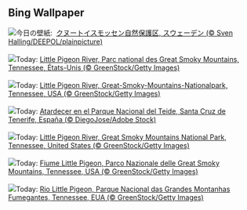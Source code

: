 ## Bing Wallpaper
![](https://www.bing.com/th?id=OHR.SwedenReserve_JA-JP5195008647_UHD.jpg&w=1000)今日の壁紙: &nbsp;[クヌートイスモッセン自然保護区, スウェーデン (© Sven Halling/DEEPOL/plainpicture)](https://www.bing.com/th?id=OHR.SwedenReserve_JA-JP5195008647_UHD.jpg)
<br><br/>
![](https://www.bing.com/th?id=OHR.LittlePigeonRiver_FR-FR4616803123_UHD.jpg&w=1000)Today: [Little Pigeon River, Parc national des Great Smoky Mountains, Tennessee, États-Unis (© GreenStock/Getty Images)](https://www.bing.com/th?id=OHR.LittlePigeonRiver_FR-FR4616803123_UHD.jpg)
<br><br/>
![](https://www.bing.com/th?id=OHR.LittlePigeonRiver_DE-DE2665002576_UHD.jpg&w=1000)Today: [Little Pigeon River, Great-Smoky-Mountains-Nationalpark, Tennessee, USA (© GreenStock/Getty Images)](https://www.bing.com/th?id=OHR.LittlePigeonRiver_DE-DE2665002576_UHD.jpg)
<br><br/>
![](https://www.bing.com/th?id=OHR.CanaryIslandDay_ES-ES5813844536_UHD.jpg&w=1000)Today: [Atardecer en el Parque Nacional del Teide, Santa Cruz de Tenerife, España (© DiegoJose/Adobe Stock)](https://www.bing.com/th?id=OHR.CanaryIslandDay_ES-ES5813844536_UHD.jpg)
<br><br/>
![](https://www.bing.com/th?id=OHR.LittlePigeonRiver_EN-GB1104081209_UHD.jpg&w=1000)Today: [Little Pigeon River, Great Smoky Mountains National Park, Tennessee, United States (© GreenStock/Getty Images)](https://www.bing.com/th?id=OHR.LittlePigeonRiver_EN-GB1104081209_UHD.jpg)
<br><br/>
![](https://www.bing.com/th?id=OHR.LittlePigeonRiver_IT-IT1807202812_UHD.jpg&w=1000)Today: [Fiume Little Pigeon, Parco Nazionale delle Great Smoky Mountains, Tennessee, USA (© GreenStock/Getty Images)](https://www.bing.com/th?id=OHR.LittlePigeonRiver_IT-IT1807202812_UHD.jpg)
<br><br/>
![](https://www.bing.com/th?id=OHR.LittlePigeonRiver_PT-BR7889046917_UHD.jpg&w=1000)Today: [Rio Little Pigeon, Parque Nacional das Grandes Montanhas Fumegantes, Tennessee, EUA (© GreenStock/Getty Images)](https://www.bing.com/th?id=OHR.LittlePigeonRiver_PT-BR7889046917_UHD.jpg)
<br><br/>
